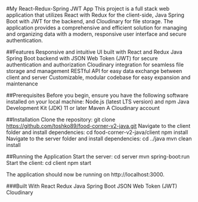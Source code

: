 #My React-Redux-Spring JWT App
This project is a full stack web application that utilizes React with Redux for the client-side, Java Spring Boot with JWT for the backend, and Cloudinary for file storage. 
The application provides a comprehensive and efficient solution for managing and organizing data with a modern, responsive user interface and secure authentication.

##Features
Responsive and intuitive UI built with React and Redux
Java Spring Boot backend with JSON Web Token (JWT) for secure authentication and authorization
Cloudinary integration for seamless file storage and management
RESTful API for easy data exchange between client and server
Customizable, modular codebase for easy expansion and maintenance

##Prerequisites
Before you begin, ensure you have the following software installed on your local machine:
Node.js (latest LTS version) and npm
Java Development Kit (JDK) 11 or later
Maven
A Cloudinary account

##Installation
Clone the repository: git clone https://github.com/toshko89/food-corner-v2-java.git
Navigate to the client folder and install dependencies: cd food-corner-v2-java/client
npm install
Navigate to the server folder and install dependencies: cd ../java
mvn clean install

##Running the Application
Start the server: 
cd server
mvn spring-boot:run
Start the client:
cd client
npm start

The application should now be running on http://localhost:3000.

###Built With
React
Redux
Java Spring Boot
JSON Web Token (JWT)
Cloudinary
